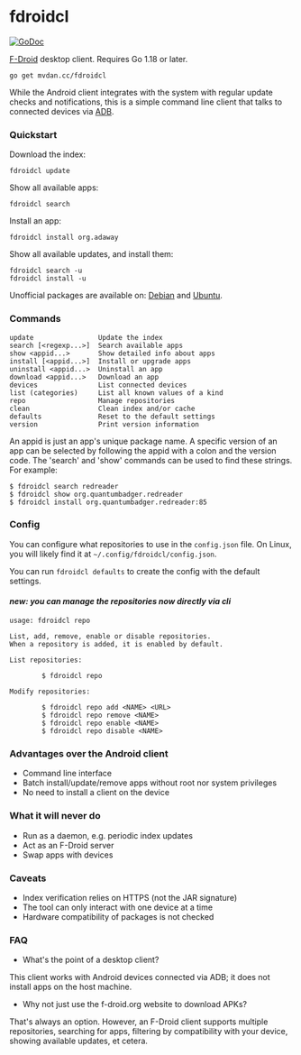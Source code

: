 # fdroidcl

[![GoDoc](https://godoc.org/github.com/mvdan/fdroidcl?status.svg)](https://godoc.org/mvdan.cc/fdroidcl)

[F-Droid](https://f-droid.org/) desktop client. Requires Go 1.18 or later.

	go get mvdan.cc/fdroidcl

While the Android client integrates with the system with regular update checks
and notifications, this is a simple command line client that talks to connected
devices via [ADB](https://developer.android.com/tools/help/adb.html).

### Quickstart

Download the index:

	fdroidcl update

Show all available apps:

	fdroidcl search

Install an app:

	fdroidcl install org.adaway

Show all available updates, and install them:

	fdroidcl search -u
	fdroidcl install -u

Unofficial packages are available on: [Debian](https://packages.debian.org/buster/fdroidcl) and [Ubuntu](https://packages.ubuntu.com/eoan/fdroidcl).

### Commands

	update                Update the index
	search [<regexp...>]  Search available apps
	show <appid...>       Show detailed info about apps
	install [<appid...>]  Install or upgrade apps
	uninstall <appid...>  Uninstall an app
	download <appid...>   Download an app
	devices               List connected devices
	list (categories)     List all known values of a kind
	repo                  Manage repositories
	clean                 Clean index and/or cache
	defaults              Reset to the default settings
	version               Print version information


An appid is just an app's unique package name. A specific version of an app can
be selected by following the appid with a colon and the version code. The
'search' and 'show' commands can be used to find these strings. For example:

	$ fdroidcl search redreader
	$ fdroidcl show org.quantumbadger.redreader
	$ fdroidcl install org.quantumbadger.redreader:85

### Config

You can configure what repositories to use in the `config.json` file. On Linux,
you will likely find it at `~/.config/fdroidcl/config.json`.

You can run `fdroidcl defaults` to create the config with the default settings.

#### *new: you can manage the repositories now directly via cli*

```
usage: fdroidcl repo

List, add, remove, enable or disable repositories.
When a repository is added, it is enabled by default.

List repositories:

        $ fdroidcl repo

Modify repositories:

        $ fdroidcl repo add <NAME> <URL>
        $ fdroidcl repo remove <NAME>
        $ fdroidcl repo enable <NAME>
        $ fdroidcl repo disable <NAME>
```

### Advantages over the Android client

* Command line interface
* Batch install/update/remove apps without root nor system privileges
* No need to install a client on the device

### What it will never do

* Run as a daemon, e.g. periodic index updates
* Act as an F-Droid server
* Swap apps with devices

### Caveats

* Index verification relies on HTTPS (not the JAR signature)
* The tool can only interact with one device at a time
* Hardware compatibility of packages is not checked

### FAQ

* What's the point of a desktop client?

This client works with Android devices connected via ADB; it does not install
apps on the host machine.

* Why not just use the f-droid.org website to download APKs?

That's always an option. However, an F-Droid client supports multiple
repositories, searching for apps, filtering by compatibility with your device,
showing available updates, et cetera.
